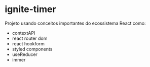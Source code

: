 # ignite-timer

Projeto usando conceitos importantes do ecossistema React como:

 - contextAPI
 - react router dom
 - react hookform
 - styled components
 - useReducer
 - immer

